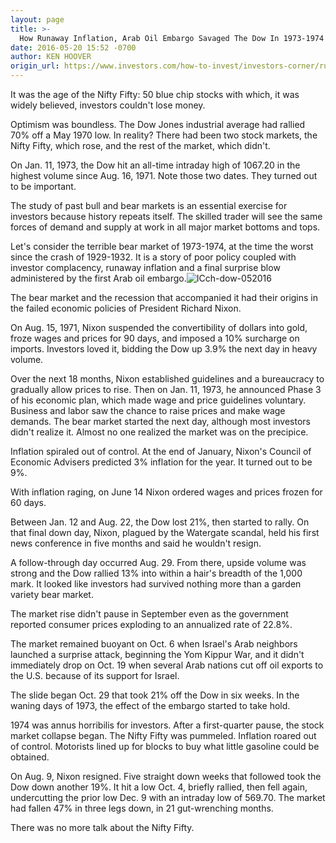 ```yaml
---
layout: page
title: >-
  How Runaway Inflation, Arab Oil Embargo Savaged The Dow In 1973-1974
date: 2016-05-20 15:52 -0700
author: KEN HOOVER
origin_url: https://www.investors.com/how-to-invest/investors-corner/runaway-inflation-an-arab-oil-embargo-savaged-the-dow-in-1973-1974
---
```





It was the age of the Nifty Fifty: 50 blue chip stocks with which, it was widely believed, investors couldn't lose money.


Optimism was boundless. The Dow Jones industrial average had rallied 70% off a May 1970 low. In reality? There had been two stock markets, the Nifty Fifty, which rose, and the rest of the market, which didn't.


On Jan. 11, 1973, the Dow hit an all-time intraday high of 1067.20 in the highest volume since Aug. 16, 1971. Note those two dates. They turned out to be important.


The study of past bull and bear markets is an essential exercise for investors because history repeats itself. The skilled trader will see the same forces of demand and supply at work in all major market bottoms and tops.


Let's consider the terrible bear market of 1973-1974, at the time the worst since the crash of 1929-1932. It is a story of poor policy coupled with investor complacency, runaway inflation and a final surprise blow administered by the first Arab oil embargo.![ICch-dow-052016](https://www.investors.com/wp-content/uploads/2016/05/ICch-dow-052016-1024x587.jpg)


The bear market and the recession that accompanied it had their origins in the failed economic policies of President Richard Nixon.


On Aug. 15, 1971, Nixon suspended the convertibility of dollars into gold, froze wages and prices for 90 days, and imposed a 10% surcharge on imports. Investors loved it, bidding the Dow up 3.9% the next day in heavy volume.


Over the next 18 months, Nixon established guidelines and a bureaucracy to gradually allow prices to rise. Then on Jan. 11, 1973, he announced Phase 3 of his economic plan, which made wage and price guidelines voluntary. Business and labor saw the chance to raise prices and make wage demands. The bear market started the next day, although most investors didn't realize it. Almost no one realized the market was on the precipice.


Inflation spiraled out of control. At the end of January, Nixon's Council of Economic Advisers predicted 3% inflation for the year. It turned out to be 9%.


With inflation raging, on June 14 Nixon ordered wages and prices frozen for 60 days.


Between Jan. 12 and Aug. 22, the Dow lost 21%, then started to rally. On that final down day, Nixon, plagued by the Watergate scandal, held his first news conference in five months and said he wouldn't resign.


A follow-through day occurred Aug. 29. From there, upside volume was strong and the Dow rallied 13% into within a hair's breadth of the 1,000 mark. It looked like investors had survived nothing more than a garden variety bear market.


The market rise didn't pause in September even as the government reported consumer prices exploding to an annualized rate of 22.8%.


The market remained buoyant on Oct. 6 when Israel's Arab neighbors launched a surprise attack, beginning the Yom Kippur War, and it didn't immediately drop on Oct. 19 when several Arab nations cut off oil exports to the U.S. because of its support for Israel.


The slide began Oct. 29 that took 21% off the Dow in six weeks. In the waning days of 1973, the effect of the embargo started to take hold.


1974 was annus horribilis for investors. After a first-quarter pause, the stock market collapse began. The Nifty Fifty was pummeled. Inflation roared out of control. Motorists lined up for blocks to buy what little gasoline could be obtained.


On Aug. 9, Nixon resigned. Five straight down weeks that followed took the Dow down another 19%. It hit a low Oct. 4, briefly rallied, then fell again, undercutting the prior low Dec. 9 with an intraday low of 569.70. The market had fallen 47% in three legs down, in 21 gut-wrenching months.


There was no more talk about the Nifty Fifty.




